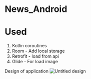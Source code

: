 # News_Android
# Used
1) Kotlin coroutines
2) Room - Add local storage
3) Retrofit - load from api
4) Glide - For load image

Design of application
![Untitled design](https://user-images.githubusercontent.com/76952603/172317511-a07d450a-d53c-484e-a943-ee5313bcae1f.png)
